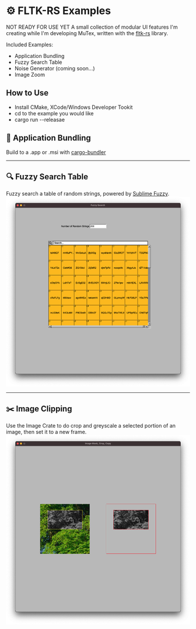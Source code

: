 # ⚙ FLTK-RS Examples 
NOT READY FOR USE YET
A small collection of modular UI features I'm creating while I'm developing MuTex, written with the [fltk-rs](https://github.com/MoAlyousef/fltk-rs) library.

Included Examples:
- Application Bundling
- Fuzzy Search Table
- Noise Generator (coming soon...)
- Image Zoom

## How to Use
- Install CMake, XCode/Windows Developer Tookit  
- cd to the example you would like 
- cargo run --releasae

## 🧺 Application Bundling
Build to a .app or .msi with [cargo-bundler](https://github.com/burtonageo/cargo-bundle)

---

## 🔍 Fuzzy Search Table
Fuzzy search a table of random strings, powered by [Sublime Fuzzy](https://crates.io/crates/sublime_fuzzy).
![Fuzzy Search](./images/fuzzy_search.png)

---
## ✂️ Image Clipping
Use the Image Crate to do crop and greyscale a selected portion of an image, then set it to a new frame. 
![Fuzzy Search](./images/image_select.png)